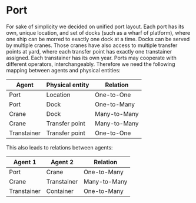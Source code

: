 # Port

For sake of simplicity we decided on unified port layout. Each port has its own, unique location, and set of docks (such as a wharf of platform), where one ship can be morred to exactly one dock at a time. Docks can be served by multiple cranes. Those cranes have also access to multiple transfer points at yard, where each transfer point has exactly one transtainer assigned. Each transtainer has its own year. Ports may cooperate with different operators, interchangeably. Therefore we need the following mapping between agents and physical entities:

| Agent | Physical entity | Relation |
| --- | --- | --- |
| Port | Location | One-to-One |
| Port | Dock | One-to-Many |
| Crane | Dock | Many-to-Many |
| Crane | Transfer point | Many-to-Many |
| Transtainer | Transfer point | One-to-One |

This also leads to relations between agents:

| Agent 1 | Agent 2 | Relation |
| --- | --- | --- |
| Port | Crane | One-to-Many |
| Crane | Transtainer | Many-to-Many |
| Transtainer | Container | One-to-Many |
